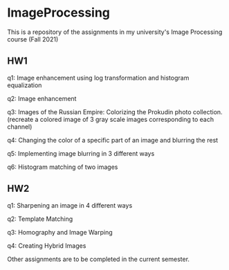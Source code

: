 # ImageProcessing
This is a repository of the assignments in my university's Image Processing course (Fall 2021)
<br>
## HW1 
q1: Image enhancement using log transformation and histogram equalization <br>

q2: Image enhancement <br>

q3: Images of the Russian Empire: Colorizing the Prokudin photo collection. (recreate a colored image of 3 gray scale images corresponding to each channel) <br>

q4: Changing the color of a specific part of an image and blurring the rest<br>

q5: Implementing image blurring in 3 different ways <br>

q6: Histogram matching of two images <br>

## HW2
q1: Sharpening an image in 4 different ways<br>

q2: Template Matching <br>

q3: Homography and Image Warping <br>

q4: Creating Hybrid Images<br>

Other assignments are to be completed in the current semester.
